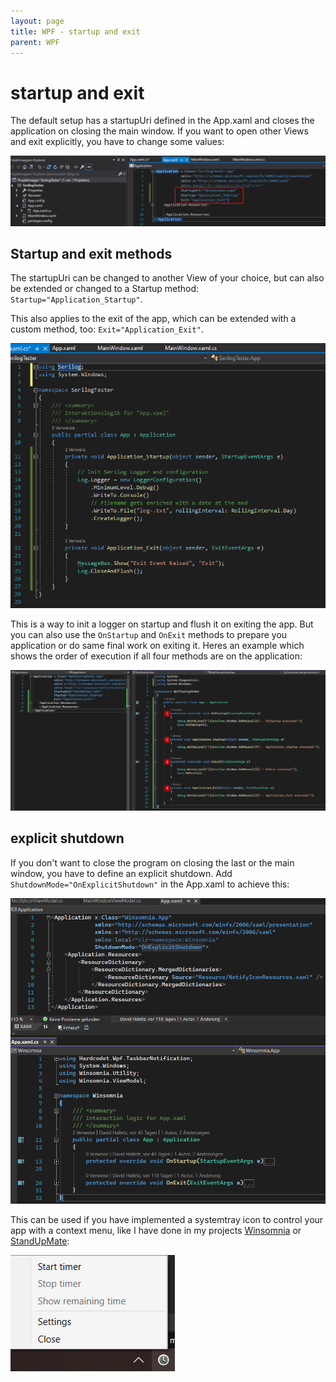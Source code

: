```yaml
---
layout: page
title: WPF - startup and exit
parent: WPF
---
```


# startup and exit

The default setup has a startupUri defined in the App.xaml and closes the application on closing the main window. If you want to open other Views and exit explicitly, you have to change some values:

[![App.xaml](/assets/images/articles/startup-exit/app.xaml.png)](/assets/images/articles/startup-exit/app.xaml.png)


## Startup and exit methods

The startupUri can be changed to another View of your choice, but can also be extended or changed to a Startup method: `Startup="Application_Startup"`.

This also applies to the exit of the app, which can be extended with a custom method, too: `Exit="Application_Exit"`.

[![App.xaml](/assets/images/articles/startup-exit/startup-exit-methods.png)](/assets/images/articles/startup-exit/startup-exit-methods.png)

This is a way to init a logger on startup and flush it on exiting the app.
But you can also use the `OnStartup` and `OnExit` methods to prepare you application or do same final work on exiting it. Heres an example which shows the order of execution if all four methods are on the application:

[![method-order](/assets/images/articles/startup-exit/method-order.png)](/assets/images/articles/startup-exit/method-order.png)


## explicit shutdown

If you don't want to close the program on closing the last or the main window, you have to define an explicit shutdown. Add `ShutdownMode="OnExplicitShutdown"` in the App.xaml to achieve this:

[![explicit-shutdown](/assets/images/articles/startup-exit/explicit-shutdown.png)](/assets/images/articles/startup-exit/explicit-shutdown.png)

This can be used if you have implemented a systemtray icon to control your app with a context menu, like I have done in my projects [Winsomnia](https://github.com/Skjoldrun/Winsomnia) or [StandUpMate](https://github.com/Skjoldrun/StandUpMate):

[![system tray menu](/assets/images/articles/startup-exit/system-tray-menu.png)](/assets/images/articles/startup-exit/system-tray-menu.png)
